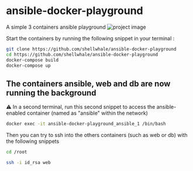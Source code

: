 # ansible-docker-playground
A simple 3 containers ansible playground
![project image](https://i.imgur.com/jwf0hv9.png)

Start the containers by running the following snippet in your terminal :

```bash
git clone https://github.com/shellwhale/ansible-docker-playground
cd https://github.com/shellwhale/ansible-docker-playground
docker-compose build
docker-compose up
```
The containers ansible, web and db are now running the background
---

⚠ In a second terminal, run this second snippet to access the ansible-enabled container (named as "ansible" within the network) 

```bash
docker exec -it ansible-docker-playground_ansible_1 /bin/bash
```

Then you can try to ssh into the others containers (such as web or db) with the following snippets

```bash
cd /root
```

```bash
ssh -i id_rsa web
```
